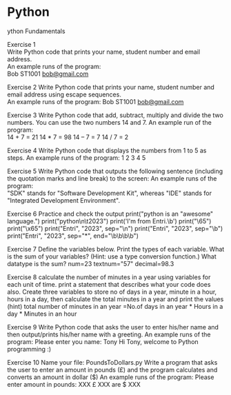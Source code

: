 # Python
ython Fundamentals

Exercise 1  
Write Python code that prints your name, student number and email address.  
An example runs of the program:  
Bob 
ST1001 
bob@gmail.com 

Exercise 2 
Write Python code that prints your name, student number and email address using escape sequences.     
An example runs of the program: 
Bob 
ST1001 
bob@gmail.com 

Exercise 3 
Write Python code that add, subtract, multiply and divide the two numbers. You can use the two numbers 14 and 7.  An example run of the program:  
14 + 7 = 21 
14 * 7 = 98 
14 – 7 = 7 
14 / 7 = 2 

Exercise 4
Write Python code that displays the numbers from 1 to 5 as steps. 
An example runs of the program: 
1 
2 
3 
4 
5 

Exercise 5
Write Python code that outputs the following sentence (including the quotation marks and line break) to the screen: 
An example runs of the program:  
"SDK" stands for "Software Development Kit", whereas 
"IDE" stands for "Integrated Development Environment". 

Exercise 6
Practice and check the output
print("python is an \"awesome\" language.")
print("python\n\t2023")
print('I\'m from Entri.\b')
print("\65")
print("\x65")
print("Entri", "2023", sep="\n")
print("Entri", "2023", sep="\b")
print("Entri", "2023", sep="*", end="\b\b\b\b")

Exercise 7
Define the variables below. Print the types of each variable. What is the sum of your variables? (Hint: use a type conversion function.) What datatype is the sum?
num=23
textnum="57"
decimal=98.3

Exercise 8
calculate the number of minutes in a year using variables for each unit of time. print a statement that describes what your code does also. Create three variables to store no of days in a year, minute in a hour, hours in a day, then calculate the total minutes in a year and print the values
(hint) total number of minutes in an year =No.of days in an year * Hours in a day * Minutes in an hour

Exercise 9
Write Python code that asks the user to enter his/her name and then output/prints his/her name with a greeting.
An example runs of the program:
Please enter you name: Tony
Hi Tony, welcome to Python programming :)

Exercise 10
Name your file: PoundsToDollars.py
Write a program that asks the user to enter an amount in pounds (£) and the program calculates and converts an amount in dollar ($)
An example runs of the program:
Please enter amount in pounds: XXX
£ XXX are $ XXX
